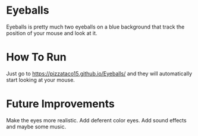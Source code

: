 # Eyeballs
Eyeballs is pretty much two eyeballs on a blue background that track the position of your mouse and look at it.

# How To Run
Just go to https://pizzataco15.github.io/Eyeballs/ and they will automatically start looking at your mouse.

# Future Improvements 
Make the eyes more realistic.
Add deferent color eyes.
Add sound effects and maybe some music.
